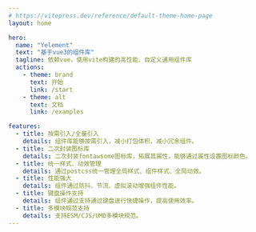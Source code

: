 ```yaml
---
# https://vitepress.dev/reference/default-theme-home-page
layout: home

hero:
  name: "Yelement"
  text: "基于vue3的组件库"
  tagline: 依赖vue，使用vite构建的高性能、自定义通用组件库
  actions:
    - theme: brand
      text: 开始
      link: /start
    - theme: alt
      text: 文档
      link: /examples

features:
  - title: 按需引入/全量引入
    details: 组件库能够按需引入，减小打包体积，减小冗余组件。
  - title: 二次封装图标库
    details: 二次封装fontawsome图标库，拓展其属性，能够通过属性设置图标颜色。
  - title: 统一样式、动效管理
    details: 通过postcss统一管理全局样式、组件样式、全局动效。
  - title: 性能强大
    details: 组件通过防抖、节流、虚拟滚动增强组件性能。
  - title: 键盘操作支持
    details: 组件通过支持通过键盘进行快捷操作，提高使用效率。
  - title: 多模块规范支持
    details: 支持ESM/CJS/UMD多模块规范。
---
```



